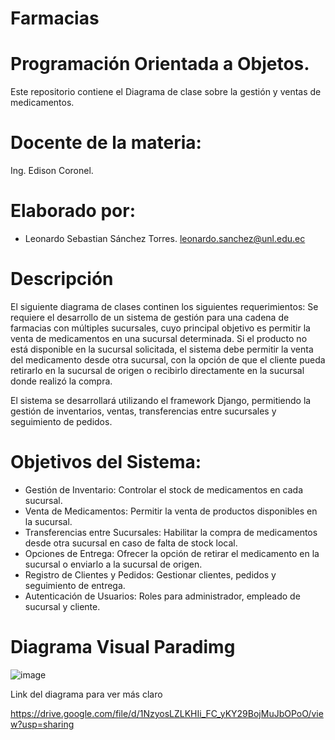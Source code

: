 # Farmacias
# Programación Orientada a Objetos.
Este repositorio contiene el Diagrama de clase sobre la gestión y ventas de medicamentos.
# Docente de la materia:
Ing. Edison Coronel.
# Elaborado por: 
- Leonardo Sebastian Sánchez Torres.
  leonardo.sanchez@unl.edu.ec
# Descripción 
El siguiente diagrama de clases continen los siguientes requerimientos:
Se requiere el desarrollo de un sistema de gestión para una cadena de farmacias con múltiples sucursales, cuyo principal objetivo es permitir la venta de medicamentos en una sucursal determinada. Si el producto no está disponible en la sucursal solicitada, el sistema debe permitir la venta del medicamento desde otra sucursal, con la opción de que el cliente pueda retirarlo en la sucursal de origen o recibirlo directamente en la sucursal donde realizó la compra.

El sistema se desarrollará utilizando el framework Django, permitiendo la gestión de inventarios, ventas, transferencias entre sucursales y seguimiento de pedidos.

# Objetivos del Sistema:

- Gestión de Inventario: Controlar el stock de medicamentos en cada sucursal.
- Venta de Medicamentos: Permitir la venta de productos disponibles en la sucursal.
- Transferencias entre Sucursales: Habilitar la compra de medicamentos desde otra sucursal en caso de falta de stock local.
- Opciones de Entrega: Ofrecer la opción de retirar el medicamento en la sucursal o enviarlo a la sucursal de origen.
- Registro de Clientes y Pedidos: Gestionar clientes, pedidos y seguimiento de entrega.
- Autenticación de Usuarios: Roles para administrador, empleado de sucursal y cliente.

# Diagrama Visual Paradimg 

![image](https://github.com/user-attachments/assets/f349fb2c-0118-46e6-9daf-77fa9918da9f)

Link del diagrama para ver más claro

https://drive.google.com/file/d/1NzyosLZLKHIi_FC_yKY29BojMuJbOPoO/view?usp=sharing
